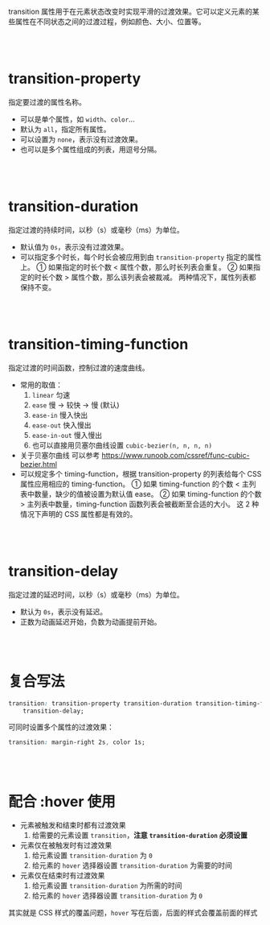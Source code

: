 <br>

transition 属性用于在元素状态改变时实现平滑的过渡效果。它可以定义元素的某些属性在不同状态之间的过渡过程，例如颜色、大小、位置等。

<br><br>

# transition-property

指定要过渡的属性名称。

-   可以是单个属性，如 `width`、`color`...
-   默认为 `all`，指定所有属性。
-   可以设置为 `none`，表示没有过渡效果。
-   也可以是多个属性组成的列表，用逗号分隔。

<br><br>

# transition-duration

指定过渡的持续时间，以秒（s）或毫秒（ms）为单位。

-   默认值为 `0s`，表示没有过渡效果。
-   可以指定多个时长，每个时长会被应用到由 `transition-property` 指定的属性上。
    ① 如果指定的时长个数 < 属性个数，那么时长列表会重复。
    ② 如果指定的时长个数 > 属性个数，那么该列表会被裁减。
    两种情况下，属性列表都保持不变。

<br><br>

# transition-timing-function

指定过渡的时间函数，控制过渡的速度曲线。

-   常用的取值：
    1. `linear` 匀速
    2. `ease` 慢 -> 较快 -> 慢 (默认)
    3. `ease-in` 慢入快出
    4. `ease-out` 快入慢出
    5. `ease-in-out` 慢入慢出
    6. 也可以直接用贝塞尔曲线设置 `cubic-bezier(n, n, n, n)`
-   关于贝塞尔曲线 可以参考 https://www.runoob.com/cssref/func-cubic-bezier.html
-   可以规定多个 timing-function，根据 transition-property 的列表给每个 CSS 属性应用相应的 timing-function。
    ① 如果 timing-function 的个数 < 主列表中数量，缺少的值被设置为默认值 ease。
    ② 如果 timing-function 的个数 > 主列表中数量，timing-function 函数列表会被截断至合适的大小。
    这 2 种情况下声明的 CSS 属性都是有效的。

<br><br>

# transition-delay

指定过渡的延迟时间，以秒（s）或毫秒（ms）为单位。

-   默认为 `0s`，表示没有延迟。
-   正数为动画延迟开始，负数为动画提前开始。

<br><br>

# 复合写法

```css
transition: transition-property transition-duration transition-timing-function
    transition-delay;
```

可同时设置多个属性的过渡效果：

```css
transition: margin-right 2s, color 1s;
```

<br><br>

# 配合 :hover 使用

-   元素被触发和结束时都有过渡效果
    1. 给需要的元素设置 `transition`，**注意 `transition-duration` 必须设置**
-   元素仅在被触发时有过渡效果
    1. 给元素设置 `transition-duration` 为 `0`
    2. 给元素的 `hover` 选择器设置 `transition-duration` 为需要的时间
-   元素仅在结束时有过渡效果
    1. 给元素设置 `transition-duration` 为所需的时间
    2. 给元素的 `hover` 选择器设置 `transition-duration` 为 `0`

其实就是 CSS 样式的覆盖问题，`hover` 写在后面，后面的样式会覆盖前面的样式

